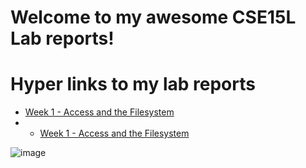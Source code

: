# **Welcome to my awesome CSE15L Lab reports!**


# Hyper links to my lab reports

  - [Week 1 - Access and the Filesystem](https://adamt603.github.io/cse15l-lab-reports/Week1–RemoteAccessandTheFilesystem)
  - - [Week 1 - Access and the Filesystem](https://adamt603.github.io/cse15l-lab-reports/Week_3_Lab_Report_website_and_bugs)

![image](https://cdn.britannica.com/58/94458-050-0C18D00E/Yosemite-National-Park-California.jpg)
